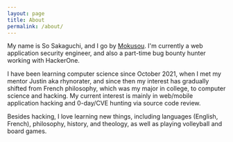```yaml
---
layout: page
title: About
permalink: /about/
---
```


My name is So Sakaguchi, and I go by [Mokusou](www.hackerone.com/mokusou?type=user). I'm currently a web application security engineer, and also a part-time bug bounty hunter working with HackerOne.

I have been learning computer science since October 2021, when I met my mentor Justin aka rhynorater, and since then my interest has gradually shifted from French philosophy, which was my major in college, to computer science and hacking. My current interest is mainly in web/mobile application hacking and 0-day/CVE hunting via source code review.

Besides hacking, I love learning new things, including languages (English, French), philosophy, history, and theology, as well as playing volleyball and board games.
